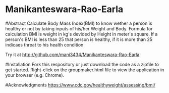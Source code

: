 # Manikanteswara-Rao-Earla

#Abstract
Calculate Body Mass Index(BMI) to know wether a person is healthy or not by taking inputs of his/her Weight and Body.
Formula for calculation BMI is weight in kg's devided by Height in meter's square.
If a person's BMI is less than 25 that person is healthy, if it is more than 25 indicaes threat to his health condition.

Try it at http://github.com/mani3434/Manikanteswara-Rao-Earla

#Installation
Fork this respository or just download the code as a zipfile to get started. 
Right-click on the groupmaker.html file to view the application in your browser (e.g. Chrome). 


#Acknowledgments
https://www.cdc.gov/healthyweight/assessing/bmi/
